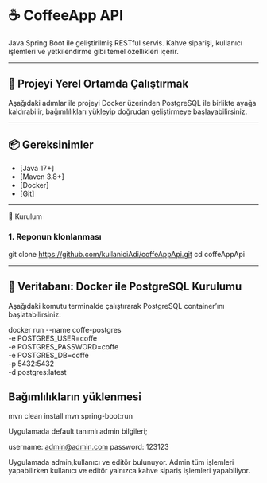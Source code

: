 # ☕ CoffeeApp API

Java Spring Boot ile geliştirilmiş RESTful servis. Kahve siparişi, kullanıcı işlemleri ve yetkilendirme gibi temel özellikleri içerir.

---

## 🚀 Projeyi Yerel Ortamda Çalıştırmak

Aşağıdaki adımlar ile projeyi Docker üzerinden PostgreSQL ile birlikte ayağa kaldırabilir, bağımlılıkları yükleyip doğrudan geliştirmeye başlayabilirsiniz.

---

## 📦 Gereksinimler

- [Java 17+] 
- [Maven 3.8+]
- [Docker] 
- [Git] 

---


🔧 Kurulum

### 1. Reponun klonlanması

git clone https://github.com/kullaniciAdi/coffeAppApi.git
cd coffeAppApi

---

## 🐘 Veritabanı: Docker ile PostgreSQL Kurulumu

Aşağıdaki komutu terminalde çalıştırarak PostgreSQL container’ını başlatabilirsiniz:

docker run --name coffe-postgres \
  -e POSTGRES_USER=coffe \
  -e POSTGRES_PASSWORD=coffe \
  -e POSTGRES_DB=coffe \
  -p 5432:5432 \
  -d postgres:latest

## Bağımlılıkların yüklenmesi

mvn clean install
mvn spring-boot:run

Uygulamada default tanımlı admin bilgileri;

username: admin@admin.com
password: 123123

Uygulamada admin,kullanıcı ve editör bulunuyor.
Admin tüm işlemleri yapabilirken kullanıcı ve editör yalnızca kahve sipariş işlemleri yapabiliyor.
